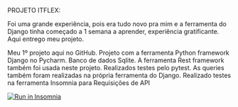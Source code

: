 PROJETO ITFLEX:

Foi uma grande experiência, pois era tudo novo pra mim e a ferramenta do Django tinha começado a 1 semana a aprender, experiência gratificante. Aqui entrego meu projeto.

Meu 1º projeto aqui no GitHub.
Projeto com a ferramenta Python framework Django no Pycharm.
Banco de dados Sqlite.
A ferramenta Rest framework também foi usada neste projeto.
Realizados testes pelo pytest.
As queries também foram realizadas na própria ferramenta do Django.
Realizado testes na ferramenta Insomnia para Requisições de API



<a href="https://insomnia.rest/run/?label=Test%20API-1&uri=https%3A%2F%2Fraw.githubusercontent.com%2FRAFARZ76%2Fprojetoitflex%2Fmain%2FRequisicaoInsomnia1.JSON%3Ftoken%3DGHSAT0AAAAAABUBB5HS5HTFRXJHJ36KQXGQYTKSZZQ" target="_blank"><img src="https://insomnia.rest/images/run.svg" alt="Run in Insomnia"></a>





